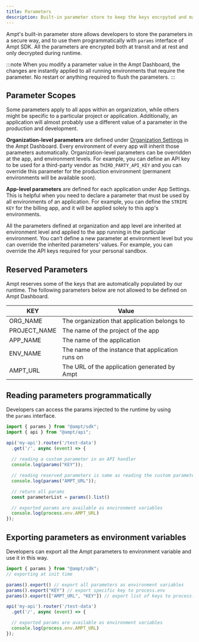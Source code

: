 ```yaml
---
title: Parameters
description: Built-in parameter store to keep the keys encrpyted and make them available only during runtime. 
---
```


Ampt's built-in parameter store allows developers to store the parameters in a secure way, and to use them programmatically with `params` interface of Ampt SDK.  All the parameters are encrypted both at transit and at rest and only decrypted during runtime. 

:::note
When you modify a parameter value in the Ampt Dashboard, the changes are instantly applied to all running environments that require the parameter. No restart or anything required to flush the parameters.
:::

## Parameter Scopes

Some parameters apply to all apps within an organization, while others might be specific to a particular project or application. Additionally, an application will almost probably use a different value of a parameter in the production and development.

**Organization-level parameters** are defined under [Organization Settings](#)
 in the Ampt Dashboard. Every environment of every app will inherit those parameters automatically. Organization-level parameters can be overridden at the  app, and environment levels. For example, you can define an API key to be used for a third-party vendor as `THIRD_PARTY_API_KEY` and you can override this parameter for the production environment (permanent environments will be available soon).

**App-level parameters** are defined for each application under App Settings. This is helpful when you need to declare a parameter that must be used by all environments of an application. For example, you can define the `STRIPE KEY` for the billing app, and it will be applied solely to this app's environments.

All the parameters defined at organization and app level are inherited at environment level and applied to the app running in the particular environment. You can’t define a new parameter at environment level but you can override the inherited parameters’ values. For example, you can override the API keys required for your personal sandbox. 

## Reserved Parameters

Ampt reserves some of the keys that are automatically populated by our runtime. The following parameters below are not allowed to be defined on Ampt Dashboard. 

| KEY | Value |
| --- | --- |
| ORG_NAME | The organization that application belongs to |
| PROJECT_NAME | The name of the project of the app |
| APP_NAME | The name of the application |
| ENV_NAME | The name of the instance that application runs on |
| AMPT_URL | The URL of the application generated by Ampt |

## Reading parameters programmatically

Developers can access the params injected to the runtime by using the `params` interface. 

```javascript
import { params } from "@ampt/sdk";
import { api } from "@ampt/api";

api('my-api').router('/test-data')
  .get('/', async (event) => {
	
  // reading a custom parameter in an API handler
  console.log(params("KEY"));

  // reading reserved parameters is same as reading the custom parameters
  console.log(params("AMPT_URL"));

  // return all params
  const parameterList = params().list()

  // exported params are available as environment variables
  console.log(process.env.AMPT_URL)
});
```

## Exporting parameters as environment variables

Developers can export all the Ampt parameters to environment variable and use it in this way. 

```javascript
import { params } from "@ampt/sdk";
// exporting at init time

params().export() // export all parameters as environment variables
params().export("KEY") // export specific key to process.env
params().export(["AMPT_URL", "KEY"]) // export list of keys to process.env

api('my-api').router('/test-data')
  .get('/', async (event) => {

  // exported params are available as environment variables
  console.log(process.env.AMPT_URL)
});

```

